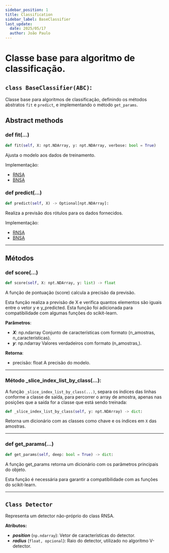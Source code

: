 ```yaml
---
sidebar_position: 1
title: Classification
sidebar_label: BaseClassifier
last_update:
  date: 2025/05/17
  author: João Paulo
---
```


# Classe base para algoritmo de classificação.

## ``class BaseClassifier(ABC)``:

Classe base para algoritmos de classificação, definindo os métodos abstratos ``fit`` e ``predict``, e implementando o método ``get_params``.

## Abstract methods


### def fit(...)

```python
def fit(self, X: npt.NDArray, y: npt.NDArray, verbose: bool = True)
```

Ajusta o modelo aos dados de treinamento.

Implementação:

- [RNSA](/docs/aisp-techniques/Negative%20Selection/rnsa#função-fit)
- [BNSA](/docs/aisp-techniques/Negative%20Selection/bnsa#função-fit)



### def predict(...)

```python
def predict(self, X) -> Optional[npt.NDArray]:
```

Realiza a previsão dos rótulos para os dados fornecidos.

Implementação:

- [RNSA](/docs/aisp-techniques/Negative%20Selection/rnsa#função-predict)
- [BNSA](/docs/aisp-techniques/Negative%20Selection/bnsa#função-predict)

---

## Métodos

### def score(...)

```python
def score(self, X: npt.NDArray, y: list) -> float
```

A função de pontuação (score) calcula a precisão da previsão.

Esta função realiza a previsão de X e verifica quantos elementos são iguais entre o vetor y e y_predicted. 
Esta função foi adicionada para compatibilidade com algumas funções do scikit-learn.

**Parâmetros**:
+ ***X***: np.ndarray
    Conjunto de características com formato (n_amostras, n_características).
+ ***y***: np.ndarray
    Valores verdadeiros com formato (n_amostras,).

**Retorna**:

+ precisão: float
    A precisão do modelo.

---

### Método _slice_index_list_by_class(...):

A função ``_slice_index_list_by_class(...)``, separa os índices das linhas conforme a classe de saída, para percorrer o array de amostra, apenas nas posições que a saída for a classe que está sendo treinada:

```python
def _slice_index_list_by_class(self, y: npt.NDArray) -> dict:
```

Retorna um dicionário com as classes como chave e os índices em ``X`` das amostras.

---

### def get_params(...)

```python
def get_params(self, deep: bool = True) -> dict:
```
A função get_params retorna um dicionário com os parâmetros principais do objeto.

Esta função é necessária para garantir a compatibilidade com as funções do scikit-learn.

---

## ``Class Detector``

Representa um detector não-próprio do class RNSA.

**Atributos:**

* ***position*** (``np.ndarray``): Vetor de características do detector.
* ***radius*** (``float, opcional``): Raio do detector, utilizado no algoritmo V-detector.